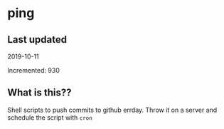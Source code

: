 # ping

## Last updated
2019-10-11

Incremented: 930

## What is this??
Shell scripts to push commits to github errday. Throw it on a server and schedule the script with `cron`
